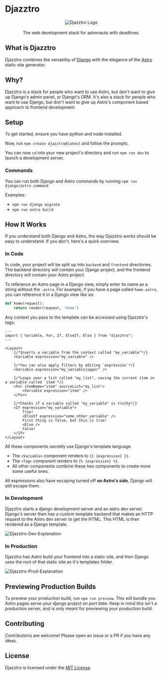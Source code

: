 <!-- Disables the inline html warning -->
<!-- markdownlint-disable MD030 MD033 -->

# Djazztro

<p align="center">
<img src="https://user-images.githubusercontent.com/25644444/201508399-c98f41ab-3790-4c20-b82c-5b47ff3370f2.png" alt="Djazztro Logo"/><br/><br/>
The web development stack for astronauts with deadlines.
</p>

## What is Djazztro

Djazztro combines the versatility of [Django](https://www.djangoproject.com/) with the elegance of the [Astro](https://www.astro.build/) static site generator.

## Why?

Djazztro is a stack for people who want to use Astro, but don't want to give up Django's admin panel, or Django's ORM. It's also a stack for people who want to use Django, but don't want to give up Astro's component based approach to frontend development.

## Setup

To get started, ensure you have python and node installed.

Now, run `npm create djazztro@latest` and follow the prompts.

You can now `cd` into your new project's directory and run `npm run dev` to launch a development server.

### Commands

You can run both Django and Astro commands by running `npm run django/astro command`

Examples:

-   `npm run django migrate`
-   `npm run astro build`

## How It Works

If you understand both Django and Astro, the way Djazztro works should be easy to understand. If you don't, here's a quick overview.

### In Code

In code, your project will be split up into `backend` and `frontend` directories. The backend directory will contain your Django project, and the frontend directory will contain your Astro project.

To reference an Astro page in a Django view, simply enter its name as a string without the `.astro`. For example, if you have a page called `home.astro`, you can reference it in a Django view like so:

```python
def home(request):
    return render(request, 'home')
```

Any context you pass to the template can be accessed using Djazztro's tags:

```astro
---
import { Variable, For, If, ElseIf, Else } from "djazztro";
---

<Layout>
    {/*Inserts a variable from the context called "my_variable"*/}
    <Variable expression="my_variable" />

    {/*You can also apply filters by editing `expression`*/}
    <Variable expression="my_variable|upper" />

    {/*Loops over a list called "my_list", saving the current item in a variable called `item`*/}
    <For itemName="item" sourceList="my_list">
        <Variable expression="item" />
    </For>

    {/*Checks if a variable called "my_variable" is truthy*/}
    <If expression="my_variable">
        True!
        <ElseIf expression="some_other_variable" />
        First thing is false, but this is true!
        <Else />
        False!
    </If>
</Layout>
```

All these components secretly use Django's template language.

-   The `<Variable>` component renders to `{{ {expression} }}`.
-   The `<Tag>` component renders to `{% {expression} %}`.
-   All other components combine these two components to create more some useful ones.

All expressions also have escaping turned off **on Astro's side**, Django will still escape them.

### In Development

Djazztro starts a django development server and an astro dev server. Django's server then has a custom template backend that makes an HTTP request to the Astro dev server to get the HTML. This HTML is then rendered as a Django template.

![Djazztro-Dev-Explanation](https://user-images.githubusercontent.com/25644444/201508127-5d5d76b2-0f07-4c8c-a80a-9a0e3718104f.png)

### In Production

Djazztro has Astro build your frontend into a static site, and then Django uses the root of that static site as it's templates folder.

![Djazztro-Prod-Explanation](https://user-images.githubusercontent.com/25644444/201508342-d728a9ff-aead-4544-baa9-9de8adc9f026.png)

## Previewing Production Builds

To preview your production build, run `npm run preview`. This will bundle you Astro pages serve your django project on port `8000`. Keep in mind this isn't a production server, and is only meant for previewing your production build.

## Contributing

Contributions are welcome! Please open an issue or a PR if you have any ideas.

## License

Djazztro is licensed under the [MIT License](LICENSE).
